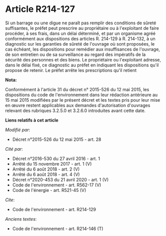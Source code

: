 # Article R214-127

Si un barrage ou une digue ne paraît pas remplir des conditions de sûreté suffisantes, le préfet peut prescrire au
propriétaire ou à l'exploitant de faire procéder, à ses frais, dans un délai déterminé, et par un organisme agréé
conformément aux dispositions des articles R. 214-129 à R. 214-132, à un diagnostic sur les garanties de sûreté de l'ouvrage
où sont proposées, le cas échéant, les dispositions pour remédier aux insuffisances de l'ouvrage, de son entretien ou de sa
surveillance au regard des impératifs de la sécurité des personnes et des biens. Le propriétaire ou l'exploitant adresse,
dans le délai fixé, ce diagnostic au préfet en indiquant les dispositions qu'il propose de retenir. Le préfet arrête les
prescriptions qu'il retient

**Nota:**

Conformément à l'article 31 du décret n° 2015-526 du 12 mai 2015, les dispositions du code de l'environnement dans leur
rédaction antérieure au 15 mai 2015 modifiées par le présent décret et les textes pris pour leur mise en œuvre restent
applicables aux demandes d'autorisation d'ouvrages relevant des rubriques 3.2.5.0 et 3.2.6.0 introduites avant cette date.

**Liens relatifs à cet article**

_Modifié par_:

  - Décret n°2015-526 du 12 mai 2015 - art. 28

_Cité par_:

  - Décret n°2016-530 du 27 avril 2016 - art. 1
  - Arrêté du 15 novembre 2017 - art. 1 (V)
  - Arrêté du 6 août 2018 - art. 2 (V)
  - Arrêté du 6 août 2018 - art. 4 (V)
  - Décret n°2020-453 du 21 avril 2020 - art. 1 (V)
  - Code de l'environnement - art. R562-17 (V)
  - Code de l'énergie - art. R521-45 (V)

_Cite_:

  - Code de l'environnement - art. R214-129

_Anciens textes_:

  - Code de l'environnement - art. R214-146 (T)
